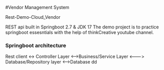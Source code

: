 #Vendor Management System 

 Rest-Demo-Cloud_Vendor

REST api built in Springboot 2.7 & JDK 17
The demo project is to practice springboot essesntials with the help of thinkCreative youtube channel.

### Springboot architecture 
Rest client <-> Controller Layer <-->Business/Service Layer <---> Database/Repository layer <-->Database dd
